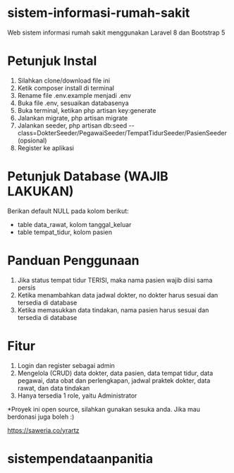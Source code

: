 # sistem-informasi-rumah-sakit
Web sistem informasi rumah sakit menggunakan Laravel 8 dan Bootstrap 5

# Petunjuk Instal
1. Silahkan clone/download file ini
1. Ketik composer install di terminal
2. Rename file .env.example menjadi .env
3. Buka file .env, sesuaikan databasenya
4. Buka terminal, ketikan php artisan key:generate
5. Jalankan migrate, php artisan migrate
6. Jalankan seeder, php artisan db:seed --class=DokterSeeder/PegawaiSeeder/TempatTidurSeeder/PasienSeeder (opsional)
7. Register ke aplikasi

# Petunjuk Database (WAJIB LAKUKAN)
Berikan default NULL pada kolom berikut:
- table data_rawat, kolom tanggal_keluar
- table tempat_tidur, kolom pasien

# Panduan Penggunaan
1. Jika status tempat tidur TERISI, maka nama pasien wajib diisi sama persis
2. Ketika menambahkan data jadwal dokter, no dokter harus sesuai dan tersedia di database
3. Ketika memasukkan data tindakan, nama pasien harus sesuai dan tersedia di database

# Fitur
1. Login dan register sebagai admin
2. Mengelola (CRUD) data dokter, data pasien, data tempat tidur, data pegawai, data obat dan perlengkapan, jadwal praktek dokter, data rawat, dan data tindakan
3. Hanya tersedia 1 role, yaitu Administrator

*Proyek ini open source, silahkan gunakan sesuka anda. Jika mau berdonasi juga boleh :)

https://saweria.co/yrartz
# sistempendataanpanitia
